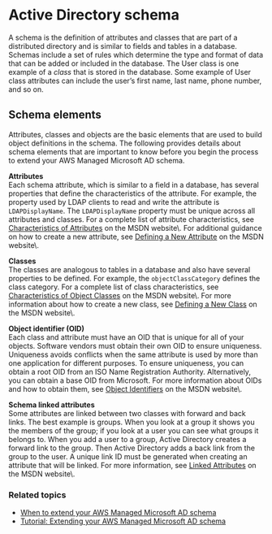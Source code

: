 # Active Directory schema<a name="ms_ad_key_concepts_schema"></a>

A schema is the definition of attributes and classes that are part of a distributed directory and is similar to fields and tables in a database\. Schemas include a set of rules which determine the type and format of data that can be added or included in the database\. The User class is one example of a *class* that is stored in the database\. Some example of User class attributes can include the user’s first name, last name, phone number, and so on\. 

## Schema elements<a name="ms_ad_schema_elements"></a>

Attributes, classes and objects are the basic elements that are used to build object definitions in the schema\. The following provides details about schema elements that are important to know before you begin the process to extend your AWS Managed Microsoft AD schema\. 

**Attributes**  
Each schema attribute, which is similar to a field in a database, has several properties that define the characteristics of the attribute\. For example, the property used by LDAP clients to read and write the attribute is `LDAPDisplayName`\. The `LDAPDisplayName` property must be unique across all attributes and classes\. For a complete list of attribute characteristics, see [Characteristics of Attributes](https://msdn.microsoft.com/en-us/library/ms675578(v=vs.85).aspx) on the MSDN website\. For additional guidance on how to create a new attribute, see [Defining a New Attribute](https://msdn.microsoft.com/en-us/library/ms675883(v=vs.85).aspx) on the MSDN website\.

**Classes**  
The classes are analogous to tables in a database and also have several properties to be defined\. For example, the `objectClassCategory` defines the class category\. For a complete list of class characteristics, see [Characteristics of Object Classes](https://msdn.microsoft.com/en-us/library/ms675579(v=vs.85).aspx) on the MSDN website\. For more information about how to create a new class, see [Defining a New Class](https://msdn.microsoft.com/en-us/library/ms675884(v=vs.85).aspx) on the MSDN website\.

**Object identifier \(OID\)**  
Each class and attribute must have an OID that is unique for all of your objects\. Software vendors must obtain their own OID to ensure uniqueness\. Uniqueness avoids conflicts when the same attribute is used by more than one application for different purposes\. To ensure uniqueness, you can obtain a root OID from an ISO Name Registration Authority\. Alternatively, you can obtain a base OID from Microsoft\. For more information about OIDs and how to obtain them, see [Object Identifiers](https://msdn.microsoft.com/en-us/library/ms677614(v=vs.85).aspx) on the MSDN website\.

**Schema linked attributes**  
Some attributes are linked between two classes with forward and back links\. The best example is groups\. When you look at a group it shows you the members of the group; if you look at a user you can see what groups it belongs to\. When you add a user to a group, Active Directory creates a forward link to the group\. Then Active Directory adds a back link from the group to the user\. A unique link ID must be generated when creating an attribute that will be linked\. For more information, see [Linked Attributes](https://msdn.microsoft.com/en-us/library/ms677270(v=vs.85).aspx) on the MSDN website\. 

### Related topics<a name="schemaelements_related"></a>
+ [When to extend your AWS Managed Microsoft AD schema](ms_ad_schema_when_to_extend.md)
+ [Tutorial: Extending your AWS Managed Microsoft AD schema](ms_ad_tutorial_extend_schema.md)